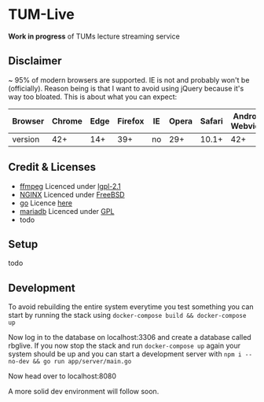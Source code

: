# TUM-Live

**Work in progress** of TUMs lecture streaming service

## Disclaimer

~ 95% of modern browsers are supported. IE is not and probably won't be (officially).
Reason being is that I want to avoid using jQuery because it's way too bloated. 
This is about what you can expect:

Browser | Chrome | Edge | Firefox | IE | Opera | Safari | Android Webview | Chrome Android | Firefox Android | Safari iOS | Samsung Internet
--- | --- | --- | --- | --- | --- | --- | --- | --- | --- | --- | ---
version | 42+ | 14+ | 39+ | no | 29+ | 10.1+ | 42+ | 42+ | 39+ | 29+ | 10.3+ | 4.0+


## Credit & Licenses

- [ffmpeg](https://ffmpeg.org/) Licenced under [lgpl-2.1](http://www.gnu.org/licenses/old-licenses/lgpl-2.1.html)
- [NGINX](https://www.nginx.com/) Licenced under [FreeBSD](http://nginx.org/LICENSE)
- [go](https://golang.org/) Licence [here](https://golang.org/LICENSE)
- [mariadb](https://mariadb.com/) Licenced under [GPL](https://mariadb.com/kb/en/mariadb-license/)
- todo

## Setup

todo

## Development

To avoid rebuilding the entire system everytime you test something you can start by 
running the stack using `docker-compose build && docker-compose up`

Now log in to the database on localhost:3306 and create a database called rbglive.
If you now stop the stack and run `docker-compose up` again your system should be up
and you can start a development server with `npm i --no-dev && go run app/server/main.go`

Now head over to localhost:8080

A more solid dev environment will follow soon.
